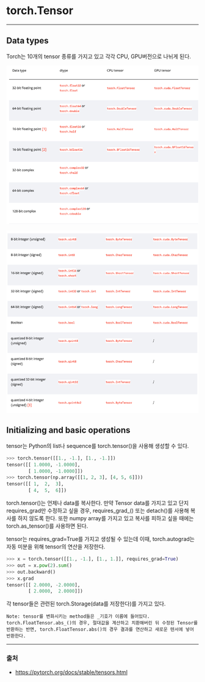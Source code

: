 # torch.Tensor
-----

## Data types

Torch는 10개의 tensor 종류를 가지고 있고 각각 CPU, GPU버전으로 나뉘게 된다.

![스크린샷 2023-09-28 오후 3.52.01.png](../../../image/torch_Tensor_image1.png)

![스크린샷 2023-09-28 오후 3.52.28.png](../../../image/torch_Tensor_image_2.png)

## Initializing and basic operations

tensor는 Python의 list나 sequence를 torch.tensor()을 사용해 생성할 수 있다.

```python
>>> torch.tensor([[1., -1.], [1., -1.]])
tensor([[ 1.0000, -1.0000],
        [ 1.0000, -1.0000]])
>>> torch.tensor(np.array([[1, 2, 3], [4, 5, 6]]))
tensor([[ 1,  2,  3],
        [ 4,  5,  6]])
```

torch.tensor()는 언제나 data를 복사한다. 만약 Tensor data를 가지고 있고 단지 requires_grad만 수정하고 싶을 경우, requires_grad_() 또는 detach()를 사용해 복사를 하지 않도록 한다. 또한 numpy array를 가지고 있고 복사를 피하고 싶을 때에는 torch.as_tensor()를 사용하면 된다.

tensor는 requires_grad=True를 가지고 생성될 수 있는데 이때, torch.autograd는 자동 미분을 위해 tensor의 연산을 저장한다.

```python
>>> x = torch.tensor([[1., -1.], [1., 1.]], requires_grad=True)
>>> out = x.pow(2).sum()
>>> out.backward()
>>> x.grad
tensor([[ 2.0000, -2.0000],
        [ 2.0000,  2.0000]])
```

각 tensor들은 관련된 torch.Storage(data를 저장한다)를 가지고 있다. 

```
Note: tensor를 변화시키는 method들은 _기호가 이름에 들어있다. torch.FloatTensor.abs_()의 경우, 절대값을 계산하고 치환해버린 뒤 수정된 Tensor를 반환하는 반면, torch.FloatTensor.abs()의 경우 결과를 연산하고 새로운 텐서에 넣어 반환한다.
```

------
### 출처
* https://pytorch.org/docs/stable/tensors.html